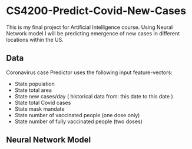 # CS4200-Predict-Covid-New-Cases
 This is my final project for Artificial Intelligence course. Using Neural Network model I will be predicting emergence of new cases in different locations within the US.

## Data
Coronavirus case Predictor uses the following input feature-vectors:
  - State population
  - State total area
  - State new cases/day ( historical data from: this date to this date )
  - State total Covid cases
  - State mask mandate
  - State number of vaccinated people (one dose only)
  - State number of fully vaccinated people (two doses)

## Neural Network Model
